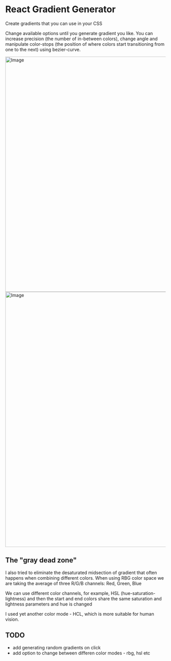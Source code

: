 # React Gradient Generator

Create gradients that you can use in your CSS

Change available options until you generate gradient you like. You can increase precision (the number of in-between colors), change angle and manipulate color-stops (the position of where colors start transitioning from one to the next) using bezier-curve.

<img width="709" height="740" alt="Image" src="https://github.com/user-attachments/assets/675ba18f-295d-4879-a9e9-9d50b189e759" />

<img width="728" height="803" alt="Image" src="https://github.com/user-attachments/assets/e194e177-1aaf-4492-b82f-c9cb20437c60" />

## The "gray dead zone"

I also tried to eliminate the desaturated midsection of gradient that often happens when combining different colors.
When using RBG color space we are taking the average of three R/G/B channels: Red, Green, Blue

We can use different color channels, for example, HSL (hue-saturation-lightness) and then the start and end colors share the same saturation and lightness parameters and hue is changed

I used yet another color mode - HCL, which is more suitable for human vision.

## TODO

- add generating random gradients on click
- add option to change between differen color modes - rbg, hsl etc
